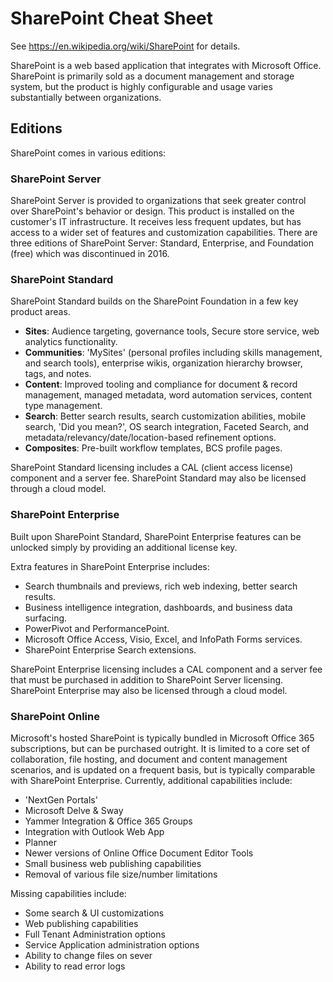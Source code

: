 # SharePoint Cheat Sheet

See https://en.wikipedia.org/wiki/SharePoint for details.

SharePoint is a web based application that integrates with Microsoft Office.  SharePoint is primarily sold as a
document management and storage system, but the product is highly configurable and usage varies substantially between
organizations.

## Editions

SharePoint comes in various editions:

### SharePoint Server

SharePoint Server is provided to organizations that seek greater control over SharePoint's behavior or design.  This
product is installed on the customer's IT infrastructure.  It receives less frequent updates, but has access to a wider
set of features and customization capabilities.  There are three editions of SharePoint Server: Standard, Enterprise,
and Foundation (free) which was discontinued in 2016.

### SharePoint Standard

SharePoint Standard builds on the SharePoint Foundation in a few key product areas.

* **Sites**: Audience targeting, governance tools, Secure store service, web analytics functionality.
* **Communities**: 'MySites' (personal profiles including skills management, and search tools), enterprise wikis,
  organization hierarchy browser, tags, and notes.
* **Content**: Improved tooling and compliance for document & record management, managed metadata, word automation
  services, content type management.
* **Search**: Better search results, search customization abilities, mobile search, 'Did you mean?', OS search
  integration, Faceted Search, and metadata/relevancy/date/location-based refinement options.
* **Composites**: Pre-built workflow templates, BCS profile pages.

SharePoint Standard licensing includes a CAL (client access license) component and a server fee.  SharePoint Standard
may also be licensed through a cloud model.

### SharePoint Enterprise

Built upon SharePoint Standard, SharePoint Enterprise features can be unlocked simply by providing an additional
license key.

Extra features in SharePoint Enterprise includes:

* Search thumbnails and previews, rich web indexing, better search results.
* Business intelligence integration, dashboards, and business data surfacing.
* PowerPivot and PerformancePoint.
* Microsoft Office Access, Visio, Excel, and InfoPath Forms services.
* SharePoint Enterprise Search extensions.

SharePoint Enterprise licensing includes a CAL component and a server fee that must be purchased in addition to
SharePoint Server licensing.  SharePoint Enterprise may also be licensed through a cloud model.

### SharePoint Online

Microsoft's hosted SharePoint is typically bundled in Microsoft Office 365 subscriptions, but can be purchased
outright.  It is limited to a core set of collaboration, file hosting, and document and content management scenarios,
and is updated on a frequent basis, but is typically comparable with SharePoint Enterprise.  Currently, additional
capabilities include:

* 'NextGen Portals'
* Microsoft Delve & Sway
* Yammer Integration & Office 365 Groups
* Integration with Outlook Web App
* Planner
* Newer versions of Online Office Document Editor Tools
* Small business web publishing capabilities
* Removal of various file size/number limitations

Missing capabilities include:

* Some search & UI customizations
* Web publishing capabilities
* Full Tenant Administration options
* Service Application administration options
* Ability to change files on sever
* Ability to read error logs

